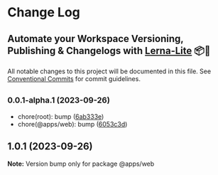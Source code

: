 # Change Log
## Automate your Workspace Versioning, Publishing & Changelogs with [Lerna-Lite](https://github.com/lerna-lite/lerna-lite) 📦🚀

All notable changes to this project will be documented in this file.
See [Conventional Commits](https://conventionalcommits.org) for commit guidelines.

## <small>0.0.1-alpha.1 (2023-09-26)</small>

* chore(root): bump ([6ab333e](https://github.com/bhvngt/lerna-demo/commit/6ab333e))
* chore(@apps/web): bump ([6053c3d](https://github.com/bhvngt/lerna-demo/commit/6053c3d))

## 1.0.1 (2023-09-26)

**Note:** Version bump only for package @apps/web
